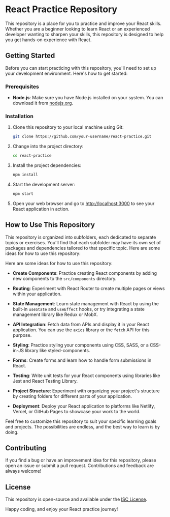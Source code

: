 # React Practice Repository

This repository is a place for you to practice and improve your React skills. Whether you are a beginner looking to learn React or an experienced developer wanting to sharpen your skills, this repository is designed to help you get hands-on experience with React.

## Getting Started

Before you can start practicing with this repository, you'll need to set up your development environment. Here's how to get started:

### Prerequisites

- **Node.js**: Make sure you have Node.js installed on your system. You can download it from [nodejs.org](https://nodejs.org/).

### Installation

1. Clone this repository to your local machine using Git:

   ```bash
   git clone https://github.com/your-username/react-practice.git
   ```

2. Change into the project directory:

   ```bash
   cd react-practice
   ```

3. Install the project dependencies:

   ```bash
   npm install
   ```

4. Start the development server:

   ```bash
   npm start
   ```

5. Open your web browser and go to [http://localhost:3000](http://localhost:3000) to see your React application in action.

## How to Use This Repository

This repository is organized into subfolders, each dedicated to separate topics or exercises. You'll find that each subfolder may have its own set of packages and dependencies tailored to that specific topic. Here are some ideas for how to use this repository:

Here are some ideas for how to use this repository:

- **Create Components**: Practice creating React components by adding new components to the `src/components` directory.

- **Routing**: Experiment with React Router to create multiple pages or views within your application.

- **State Management**: Learn state management with React by using the built-in `useState` and `useEffect` hooks, or try integrating a state management library like Redux or MobX.

- **API Integration**: Fetch data from APIs and display it in your React application. You can use the `axios` library or the `fetch` API for this purpose.

- **Styling**: Practice styling your components using CSS, SASS, or a CSS-in-JS library like styled-components.

- **Forms**: Create forms and learn how to handle form submissions in React.

- **Testing**: Write unit tests for your React components using libraries like Jest and React Testing Library.

- **Project Structure**: Experiment with organizing your project's structure by creating folders for different parts of your application.

- **Deployment**: Deploy your React application to platforms like Netlify, Vercel, or GitHub Pages to showcase your work to the world.

Feel free to customize this repository to suit your specific learning goals and projects. The possibilities are endless, and the best way to learn is by doing.

## Contributing

If you find a bug or have an improvement idea for this repository, please open an issue or submit a pull request. Contributions and feedback are always welcome!

## License

This repository is open-source and available under the [ISC License](LICENSE).

Happy coding, and enjoy your React practice journey!
